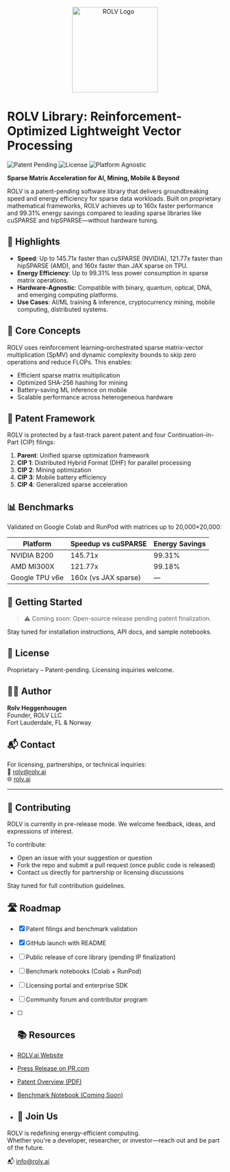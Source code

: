 <p align="center">
  <img src="https://github.com/rolvai/rolv-library/blob/main/rolv-logo.png" alt="ROLV Logo" width="200"/>
</p>

# ROLV Library: Reinforcement-Optimized Lightweight Vector Processing

![Patent Pending](https://img.shields.io/badge/status-patent--pending-blue)
![License](https://img.shields.io/badge/license-proprietary-red)
![Platform Agnostic](https://img.shields.io/badge/platform-agnostic-green)

**Sparse Matrix Acceleration for AI, Mining, Mobile & Beyond**

ROLV is a patent-pending software library that delivers groundbreaking speed and energy efficiency for sparse data workloads. Built on proprietary mathematical frameworks, ROLV achieves up to 160x faster performance and 99.31% energy savings compared to leading sparse libraries like cuSPARSE and hipSPARSE—without hardware tuning.
## 🚀 Highlights

- **Speed**: Up to 145.71x faster than cuSPARSE (NVIDIA), 121.77x faster than hipSPARSE (AMD), and 160x faster than JAX sparse on TPU.
- **Energy Efficiency**: Up to 99.31% less power consumption in sparse matrix operations.
- **Hardware-Agnostic**: Compatible with binary, quantum, optical, DNA, and emerging computing platforms.
- **Use Cases**: AI/ML training & inference, cryptocurrency mining, mobile computing, distributed systems.

## 📐 Core Concepts

ROLV uses reinforcement learning–orchestrated sparse matrix-vector multiplication (SpMV) and dynamic complexity bounds to skip zero operations and reduce FLOPs. This enables:

- Efficient sparse matrix multiplication
- Optimized SHA-256 hashing for mining
- Battery-saving ML inference on mobile
- Scalable performance across heterogeneous hardware

## 🧠 Patent Framework

ROLV is protected by a fast-track parent patent and four Continuation-in-Part (CIP) filings:

1. **Parent**: Unified sparse optimization framework
2. **CIP 1**: Distributed Hybrid Format (DHF) for parallel processing
3. **CIP 2**: Mining optimization
4. **CIP 3**: Mobile battery efficiency
5. **CIP 4**: Generalized sparse acceleration

## 📊 Benchmarks

Validated on Google Colab and RunPod with matrices up to 20,000×20,000:

| Platform       | Speedup vs cuSPARSE | Energy Savings |
|----------------|---------------------|----------------|
| NVIDIA B200    | 145.71x             | 99.31%         |
| AMD MI300X     | 121.77x             | 99.18%         |
| Google TPU v6e | 160x (vs JAX sparse)| —              |

## 🔧 Getting Started

> ⚠️ Coming soon: Open-source release pending patent finalization.

Stay tuned for installation instructions, API docs, and sample notebooks.

## 📜 License

Proprietary – Patent-pending. Licensing inquiries welcome.

## 🧑‍💻 Author

**Rolv Heggenhougen**  
Founder, ROLV LLC  
Fort Lauderdale, FL & Norway

## 📬 Contact

For licensing, partnerships, or technical inquiries:  
📧 rolv@rolv.ai  
🌐 [rolv.ai](https://rolv.ai)

---

## 🤝 Contributing

ROLV is currently in pre-release mode. We welcome feedback, ideas, and expressions of interest.

To contribute:
- Open an issue with your suggestion or question
- Fork the repo and submit a pull request (once public code is released)
- Contact us directly for partnership or licensing discussions

Stay tuned for full contribution guidelines.
## 🛣️ Roadmap

- [x] Patent filings and benchmark validation
- [x] GitHub launch with README
- [ ] Public release of core library (pending IP finalization)
- [ ] Benchmark notebooks (Colab + RunPod)
- [ ] Licensing portal and enterprise SDK
- [ ] Community forum and contributor program

- [ ] ## 📚 Resources

- [ROLV.ai Website](https://rolv.ai)
- [Press Release on PR.com](https://www.pr.com/press-release/899999)
- [Patent Overview (PDF)](link-to-your-patent-summary-if-hosted)
- [Benchmark Notebook (Coming Soon)]()

- ## 🚀 Join Us

ROLV is redefining energy-efficient computing.  
Whether you're a developer, researcher, or investor—reach out and be part of the future.

📬 info@rolv.ai
